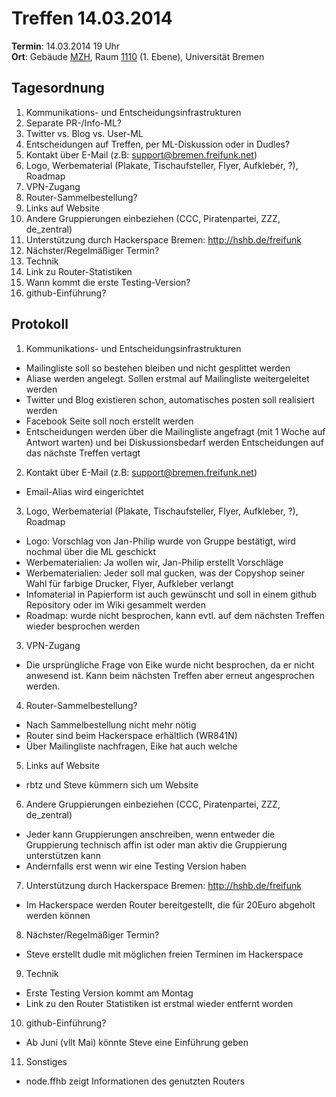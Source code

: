 # Treffen 14.03.2014

**Termin**: 14.03.2014 19 Uhr  
**Ort**: Gebäude [MZH](http://www.openstreetmap.org/relation/3293414), Raum [1110](http://oracle-web.zfn.uni-bremen.de/lageplan/lageplan?FN=EB&Haus=MZH&Raum=1110) (1. Ebene), Universität Bremen

## Tagesordnung

1. Kommunikations- und Entscheidungsinfrastrukturen
  1. Separate PR-/Info-ML?
  2. Twitter vs. Blog vs. User-ML
  3. Entscheidungen auf Treffen, per ML-Diskussion oder in Dudles?
2. Kontakt über E-Mail (z.B: support@bremen.freifunk.net)
3. Logo, Werbematerial (Plakate, Tischaufsteller, Flyer, Aufkleber, ?), Roadmap
4. VPN-Zugang
5. Router-Sammelbestellung?
6. Links auf Website
7. Andere Gruppierungen einbeziehen (CCC, Piratenpartei, ZZZ, de_zentral)
8. Unterstützung durch Hackerspace Bremen: http://hshb.de/freifunk
9. Nächster/Regelmäßiger Termin? 
10. Technik
  1. Link zu Router-Statistiken
  2. Wann kommt die erste Testing-Version?
13. github-Einführung?

## Protokoll

1. Kommunikations- und Entscheidungsinfrastrukturen
 * Mailingliste soll so bestehen bleiben und nicht gesplittet werden
 * Aliase werden angelegt. Sollen erstmal auf Mailingliste weitergeleitet werden
 * Twitter und Blog existieren schon, automatisches posten soll realisiert werden
 * Facebook Seite soll noch erstellt werden
 * Entscheidungen werden über die Mailingliste angefragt (mit 1 Woche auf Antwort warten) und bei Diskussionsbedarf werden Entscheidungen auf das nächste Treffen vertagt

2. Kontakt über E-Mail (z.B: support@bremen.freifunk.net)
 * Email-Alias wird eingerichtet

3. Logo, Werbematerial (Plakate, Tischaufsteller, Flyer, Aufkleber, ?), Roadmap
 * Logo: Vorschlag von Jan-Philip wurde von Gruppe bestätigt, wird nochmal über die ML geschickt
 * Werbematerialien: Ja wollen wir, Jan-Philip erstellt Vorschläge
 * Werbematerialien: Jeder soll mal gucken, was der Copyshop seiner Wahl für farbige Drucker, Flyer, Aufkleber verlangt 
 * Infomaterial in Papierform ist auch gewünscht und soll in einem github Repository oder im Wiki gesammelt werden
 * Roadmap: wurde nicht besprochen, kann evtl. auf dem nächsten Treffen wieder besprochen werden

3. VPN-Zugang
 * Die ursprüngliche Frage von Eike wurde nicht besprochen, da er nicht anwesend ist. Kann beim nächsten Treffen aber erneut angesprochen werden. 

4. Router-Sammelbestellung?
 * Nach Sammelbestellung nicht mehr nötig
 * Router sind beim Hackerspace erhältlich (WR841N)
 * Über Mailingliste nachfragen, Eike hat auch welche

5. Links auf Website
 * rbtz und Steve kümmern sich um Website

6. Andere Gruppierungen einbeziehen (CCC, Piratenpartei, ZZZ, de_zentral)
 * Jeder kann Gruppierungen anschreiben, wenn entweder die Gruppierung technisch affin ist oder man aktiv die Gruppierung unterstützen kann
 * Andernfalls erst wenn wir eine Testing Version haben
7. Unterstützung durch Hackerspace Bremen: http://hshb.de/freifunk
 * Im Hackerspace werden Router bereitgestellt, die für 20Euro abgeholt werden können
8. Nächster/Regelmäßiger Termin? 
 * Steve erstellt dudle mit möglichen freien Terminen im Hackerspace
9. Technik
 * Erste Testing Version kommt am Montag
 * Link zu den Router Statistiken ist erstmal wieder entfernt worden
10. github-Einführung?
 * Ab Juni (vllt Mai) könnte Steve eine Einführung geben

11. Sonstiges
 * node.ffhb zeigt Informationen des genutzten Routers